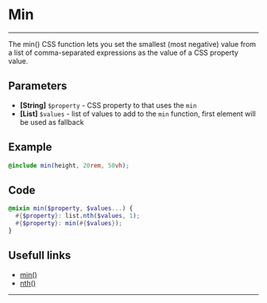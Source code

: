 # Min

---

The min() CSS function lets you set the smallest (most negative) value from a list of comma-separated expressions as the value of a CSS property value.

## Parameters

- **[String]** `$property` - CSS property to that uses the `min`
- **[List]** `$values` - list of values to add to the `min` function, first element will be used as fallback

## Example

```scss
@include min(height, 20rem, 50vh);
```

## Code

```scss
@mixin min($property, $values...) {
  #{$property}: list.nth($values, 1);
  #{$property}: min(#{$values});
}
```

## Usefull links

- [min()](<https://developer.mozilla.org/en-US/docs/Web/CSS/min()>)
- [nth()](https://sass-lang.com/documentation/modules/list#nth)

---
